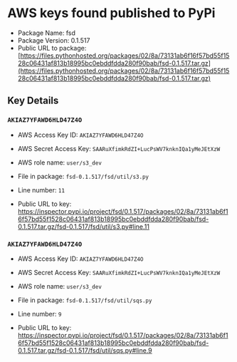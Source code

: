 # AWS keys found published to PyPi

* Package Name: fsd
* Package Version: 0.1.517
* Public URL to package: [https://files.pythonhosted.org/packages/02/8a/73131ab6f16f57bd55f1528c06431af813b18995bc0ebddfdda280f90bab/fsd-0.1.517.tar.gz](https://files.pythonhosted.org/packages/02/8a/73131ab6f16f57bd55f1528c06431af813b18995bc0ebddfdda280f90bab/fsd-0.1.517.tar.gz)

## Key Details

### `AKIAZ7YFAWD6HLD47Z4O`

* AWS Access Key ID: `AKIAZ7YFAWD6HLD47Z4O`
* AWS Secret Access Key: `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` 
* AWS role name: `user/s3_dev`
* File in package: `fsd-0.1.517/fsd/util/s3.py`
* Line number: `11`

* Public URL to key: https://inspector.pypi.io/project/fsd/0.1.517/packages/02/8a/73131ab6f16f57bd55f1528c06431af813b18995bc0ebddfdda280f90bab/fsd-0.1.517.tar.gz/fsd-0.1.517/fsd/util/s3.py#line.11



### `AKIAZ7YFAWD6HLD47Z4O`

* AWS Access Key ID: `AKIAZ7YFAWD6HLD47Z4O`
* AWS Secret Access Key: `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` 
* AWS role name: `user/s3_dev`
* File in package: `fsd-0.1.517/fsd/util/sqs.py`
* Line number: `9`

* Public URL to key: https://inspector.pypi.io/project/fsd/0.1.517/packages/02/8a/73131ab6f16f57bd55f1528c06431af813b18995bc0ebddfdda280f90bab/fsd-0.1.517.tar.gz/fsd-0.1.517/fsd/util/sqs.py#line.9


